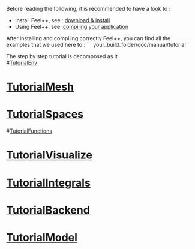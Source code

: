 Before reading the following, it is recommended to have a look to :

- Install Feel++, see : [download & install ](https://www.gitbook.com/book/wkyoshe/feelpp-kyoshe/edit#/edit/master/GettingStarted/download.md)
- Using Feel++, see :[compiling your application](compiling.md)

After installing and compiling correctly Feel++, you can find all the examples that we used here to : ``` your_build_folder/doc/manual/tutorial``

The step by step tutorial is decomposed as it   
#[TutorialEnv](01-SettingUpEnvironment.md)
# [TutorialMesh](02-LoadingMesh.md)
# [TutorialSpaces](03-SpaceElements.md)
#[TutorialFunctions](03-UsingExpressions.md)
# [TutorialVisualize](05-VisualizingFunctions.md)
# [TutorialIntegrals](06-ComputingIntegrals.md)
# [TutorialBackend](07-UsingBackend.md)
# [TutorialModel](08-Model.md)
